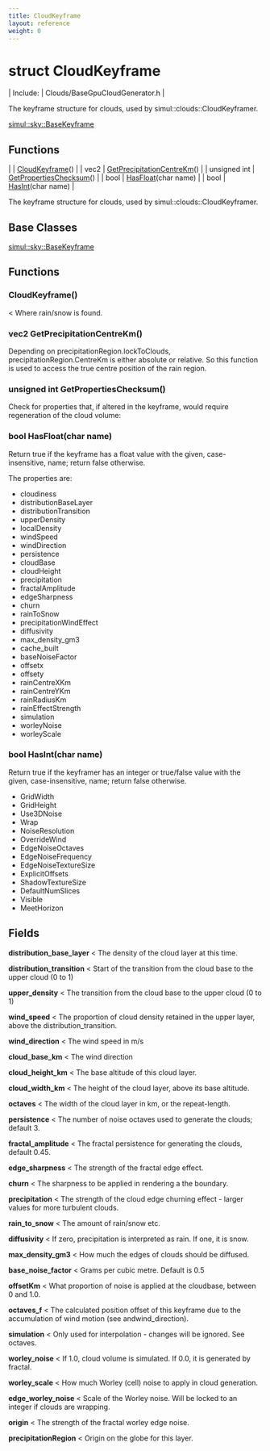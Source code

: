 ```yaml
---
title: CloudKeyframe
layout: reference
weight: 0
---
```

struct CloudKeyframe
===

| Include: | Clouds/BaseGpuCloudGenerator.h |

The keyframe structure for clouds, used by simul::clouds::CloudKeyframer.
  

[simul::sky::BaseKeyframe](../sky/BaseKeyframe)

Functions
---

|  | [CloudKeyframe](#CloudKeyframe)() |
| vec2 | [GetPrecipitationCentreKm](#GetPrecipitationCentreKm)() |
| unsigned int | [GetPropertiesChecksum](#GetPropertiesChecksum)() |
| bool | [HasFloat](#HasFloat)(char name) |
| bool | [HasInt](#HasInt)(char name) |

The keyframe structure for clouds, used by simul::clouds::CloudKeyframer.
  


Base Classes
---
[simul::sky::BaseKeyframe](../sky/BaseKeyframe)

Functions
---

### <a name="CloudKeyframe"/> CloudKeyframe()
< Where rain/snow is found.

### <a name="GetPrecipitationCentreKm"/>vec2 GetPrecipitationCentreKm()
Depending on precipitationRegion.lockToClouds, precipitationRegion.CentreKm is either absolute or relative.
So this function is used to access the true centre position of the rain region.

### <a name="GetPropertiesChecksum"/>unsigned int GetPropertiesChecksum()
Check for properties that, if altered in the keyframe, would require regeneration of
the cloud volume:

### <a name="HasFloat"/>bool HasFloat(char name)
Return true if the keyframe has a float value with the given, case-insensitive, name; return false otherwise. 

The properties are:
- cloudiness
- distributionBaseLayer
- distributionTransition
- upperDensity
- localDensity
- windSpeed
- windDirection
- persistence
- cloudBase
- cloudHeight
- precipitation
- fractalAmplitude
- edgeSharpness
- churn
- rainToSnow
- precipitationWindEffect
- diffusivity
- max_density_gm3
- cache_built
- baseNoiseFactor
- offsetx
- offsety
- rainCentreXKm
- rainCentreYKm
- rainRadiusKm
- rainEffectStrength
- simulation
- worleyNoise
- worleyScale


### <a name="HasInt"/>bool HasInt(char name)
Return true if the keyframer has an integer or true/false value with the given, case-insensitive, name; return false otherwise. 

- GridWidth
- GridHeight
- Use3DNoise
- Wrap
- NoiseResolution
- OverrideWind
- EdgeNoiseOctaves
- EdgeNoiseFrequency
- EdgeNoiseTextureSize
- ExplicitOffsets
- ShadowTextureSize
- DefaultNumSlices
- Visible
- MeetHorizon


Fields
---

**distribution_base_layer**  < The density of the cloud layer at this time.

**distribution_transition**  < Start of the transition from the cloud base to the upper cloud (0 to 1)

**upper_density**  < The transition from the cloud base to the upper cloud (0 to 1)

**wind_speed**  < The proportion of cloud density retained in the upper layer, above the distribution_transition.

**wind_direction**  < The wind speed in m/s

**cloud_base_km**  < The wind direction

**cloud_height_km**  < The base altitude of this cloud layer.

**cloud_width_km**  < The height of the cloud layer, above its base altitude.

**octaves**  < The width of the cloud layer in km, or the repeat-length.

**persistence**  < The number of noise octaves used to generate the clouds; default 3.

**fractal_amplitude**  < The fractal persistence for generating the clouds, default 0.45.

**edge_sharpness**  < The strength of the fractal edge effect.

**churn**  < The sharpness to be applied in rendering a the boundary.

**precipitation**  < The strength of the cloud edge churning effect - larger values for more turbulent clouds.

**rain_to_snow**  < The amount of rain/snow etc.

**diffusivity**  < If zero, precipitation is interpreted as rain. If one, it is snow.

**max_density_gm3**  < How much the edges of clouds should be diffused.

**base_noise_factor**  < Grams per cubic metre. Default is 0.5

**offsetKm**  < What proportion of noise is applied at the cloudbase, between 0 and 1.0.

**octaves_f**  < The calculated position offset of this keyframe due to the accumulation of wind motion (see andwind_direction).

**simulation**  < Only used for interpolation - changes will be ignored. See octaves.

**worley_noise**  < If 1.0, cloud volume is simulated. If 0.0, it is generated by fractal.

**worley_scale**  < How much Worley (cell) noise to apply in cloud generation.

**edge_worley_noise**  < Scale of the Worley noise. Will be locked to an integer if clouds are wrapping.

**origin**  < The strength of the fractal worley edge noise.

**precipitationRegion**  < Origin on the globe for this layer.

